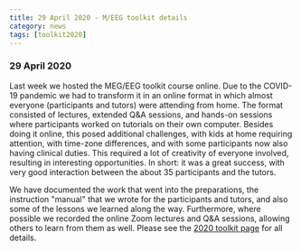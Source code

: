 ```yaml
---
title: 29 April 2020 - M/EEG toolkit details
category: news
tags: [toolkit2020]
---
```


### 29 April 2020

Last week we hosted the MEG/EEG toolkit course online. Due to the COVID-19 pandemic we had to transform it in an online format in which almost everyone (participants and tutors) were attending from home. The format consisted of lectures, extended Q&A sessions, and hands-on sessions where participants worked on tutorials on their own computer. Besides doing it online, this posed additional challenges, with kids at home requiring attention, with time-zone differences, and with some participants now also having clinical duties. This required a lot of creativity of everyone involved, resulting in interesting opportunities. In short: it was a great success, with very good interaction between the about 35 participants and the tutors.  

We have documented the work that went into the preparations, the instruction "manual" that we wrote for the participants and tutors, and also some of the lessons we learned along the way. Furthermore, where possible we recorded the online Zoom lectures and Q&A sessions, allowing others to learn from them as well. Please see the [2020 toolkit page](/workshop/toolkit2020) for all details.
